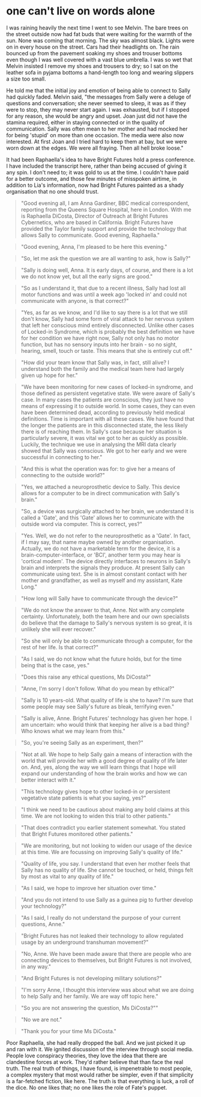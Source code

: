 
# one can't live on words alone

I was raining heavily the next time I went to see Melvin. The bare trees on the street outside now had fat buds that were waiting for the warmth of the sun. None was coming that morning. The sky was almost black. Lights were on in every house on the street. Cars had their headlights on. The rain bounced up from the pavement soaking my shoes and trouser bottoms even though I was well covered with a vast blue umbrella. I was so wet that Melvin insisted I remove my shoes and trousers to dry; so I sat on the leather sofa in pyjama bottoms a hand-length too long and wearing slippers a size too small.

He told me that the initial joy and emotion of being able to connect to Sally had quickly faded. Melvin said, "the messages from Sally were a deluge of questions and conversation; she never seemed to sleep, it was as if they were to stop, they may never start again. I was exhausted, but if I stopped for any reason, she would be angry and upset. Joan just did not have the stamina required, either in staying connected or in the quality of communication. Sally was often mean to her mother and had mocked her for being 'stupid' on more than one occasion. The media were also now interested. At first Joan and I tried hard to keep them at bay, but we were worn down at the edges. We were all fraying. Then all hell broke loose."

It had been Raphaella's idea to have Bright Futures hold a press conference. I have included the transcript here, rather than being accused of giving it any spin. I don't need to; it was gold to us at the time. I couldn't have paid for a better outcome, and those few minutes of misspoken airtime, in addition to Lia's information, now had Bright Futures painted as a shady organisation that no one should trust.

>"Good evening all, I am Anna Gardiner, BBC medical correspondent, reporting from the Queens Square Hospital, here in London. With me is Raphaella DiCosta, Director of Outreach at Bright Futures Cybernetics, who are based in California. Bright Futures have provided the Taylor family support and provide the technology that allows Sally to communicate. Good evening, Raphaella." 

>"Good evening, Anna, I'm pleased to be here this evening."

>"So, let me ask the question we are all wanting to ask, how is Sally?"

>"Sally is doing well, Anna. It is early days, of course, and there is a lot we do not know yet, but all the early signs are good."

>"So as I understand it, that due to a recent illness, Sally had lost all motor functions and was until a week ago 'locked in' and could not communicate with anyone, is that correct?"

>"Yes, as far as we know, and I'd like to say there is a lot that we still don't know, Sally had some form of viral attack to her nervous system that left her conscious mind entirely disconnected. Unlike other cases of Locked-in Syndrome, which is probably the best definition we have for her condition we have right now, Sally not only has no motor function, but has no sensory inputs into her brain - so no sight, hearing, smell, touch or taste. This means that she is entirely cut off."

>"How did your team know that Sally was, in fact, still alive? I understand both the family and the medical team here had largely given up hope for her."

>"We have been monitoring for new cases of locked-in syndrome, and those defined as persistent vegetative state. We were aware of Sally's case. In many cases the patients are conscious, they just have no means of expressing it to outside world. In some cases, they can even have been determined dead, according to previously held medical definitions. Time is important with all these cases. We have found that the longer the patients are in this disconnected state, the less likely there is of reaching them. In Sally's case because her situation is particularly severe, it was vital we got to her as quickly as possible. Luckily, the technique we use in analysing the MRI data clearly showed that Sally was conscious. We got to her early and we were successful in connecting to her."

>"And this is what the operation was for: to give her a means of connecting to the outside world?"

>"Yes, we attached a neuroprosthetic device to Sally. This device allows for a computer to be in direct communication with Sally's brain."

>"So, a device was surgically attached to her brain, we understand it is called a 'Gate', and this 'Gate' allows her to communicate with the outside word via computer. This is correct, yes?"

>"Yes. Well, we do not refer to the neuroprosthetic as a 'Gate'. In fact, if I may say, that name maybe owned by another organisation. Actually, we do not have a marketable term for the device, it is a brain-computer-interface, or 'BCI', another term you may hear is 'cortical modem'. The device directly interfaces to neurons in Sally's brain and interprets the signals they produce. At present Sally can communicate using text. She is in almost constant contact with her mother and grandfather, as well as myself and my assistant, Kate Long."

>"How long will Sally have to communicate through the device?"

>"We do not know the answer to that, Anne. Not with any complete certainty. Unfortunately, both the team here and our own specialists do believe that the damage to Sally's nervous system is so great, it is unlikely she will ever recover."

>"So she will only be able to communicate through a computer, for the rest of her life. Is that correct?"

>"As I said, we do not know what the future holds, but for the time being that is the case, yes."

>"Does this raise any ethical questions, Ms DiCosta?"

>"Anne, I'm sorry I don't follow. What do you mean by ethical?"

>"Sally is 10 years-old. What quality of life is she to have? I'm sure that some people may see Sally's future as bleak, terrifying even."

>"Sally is alive, Anne. Bright Futures' technology has given her hope. I am uncertain: who would think that keeping her alive is a bad thing? Who knows what we may learn from this."

>"So, you're seeing Sally as an experiment, then?"

>"Not at all. We hope to help Sally gain a means of interaction with the world that will provide her with a good degree of quality of life later on. And, yes, along the way we will learn things that I hope will expand our understanding of how the brain works and how we can better interact with it."

>"This technology gives hope to other locked-in or persistent vegetative state patients is what you saying, yes?"

>"I think we need to be cautious about making any bold claims at this time. We are not looking to widen this trial to other patients."

>"That does contradict you earlier statement somewhat. You stated that Bright Futures monitored other patients."

>"We are monitoring, but not looking to widen our usage of the device at this time. We are focussing on improving Sally's quality of life."

>"Quality of life, you say. I understand that even her mother feels that Sally has no quality of life. She cannot be touched, or held, things felt by most as vital to any quality of life."

>"As I said, we hope to improve her situation over time."

>"And you do not intend to use Sally as a guinea pig to further develop your technology?"

>"As I said, I really do not understand the purpose of your current questions, Anne."

>"Bright Futures has not leaked their technology to allow regulated usage by an underground transhuman movement?"

>"No, Anne. We have been made aware that there are people who are connecting devices to themselves, but Bright Futures is not involved, in any way."

>"And Bright Futures is not developing military solutions?"

>"I'm sorry Anne, I thought this interview was about what we are doing to help Sally and her family. We are way off topic here."

>"So you are not answering the question, Ms DiCosta?""

>"No we are not."

>"Thank you for your time Ms DiCosta."

Poor Raphaella, she had really dropped the ball. And we just picked it up and ran with it. We ignited discussion of the interview through social media. People love conspiracy theories, they love the idea that there are clandestine forces at work. They'd rather believe that than face the real truth. The real truth of things, I have found, is impenetrable to most people, a complex mystery that most would rather be simpler, even if that simplicity is a far-fetched fiction, like here. The truth is that everything is luck, a roll of the dice. No one likes that; no one likes the role of Fate's puppet.

<!-- 

 ``BrightFutures experiment on Children #SallyTaylor #ChildGate``

``#ChildGate #BrightFutures Developing military mind control using children``


``ChildGate Another example of corporations taking advantage of people``


``I wouldn't let my kid suffer like #SallyTaylor #ChildGate``

 -->
